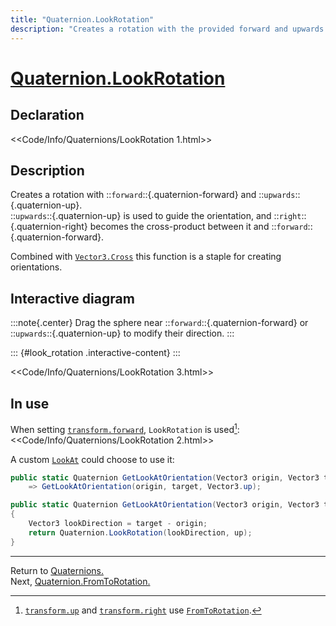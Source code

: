 ```yaml
---
title: "Quaternion.LookRotation"
description: "Creates a rotation with the provided forward and upwards directions."
---
```

# [Quaternion.LookRotation](https://docs.unity3d.com/ScriptReference/Quaternion.LookRotation.html)
## Declaration
<<Code/Info/Quaternions/LookRotation 1.html>>

## Description
Creates a rotation with ::`forward`::{.quaternion-forward} and ::`upwards`::{.quaternion-up}.  
::`upwards`::{.quaternion-up} is used to guide the orientation, and ::`right`::{.quaternion-right} becomes the cross-product between it and ::`forward`::{.quaternion-forward}.  

Combined with [`Vector3.Cross`](https://docs.unity3d.com/ScriptReference/Vector3.Cross.html) this function is a staple for creating orientations.

## Interactive diagram

:::note{.center}
Drag the sphere near ::`forward`::{.quaternion-forward} or ::`upwards`::{.quaternion-up} to modify their direction.
:::

::: {#look_rotation .interactive-content}
:::
<script type="module" src="/Scripts/Interactive/Quaternions/lookRotation.js?v=1.0.0"></script>  

<<Code/Info/Quaternions/LookRotation 3.html>>

## In use

When setting [`transform.forward`](https://docs.unity3d.com/ScriptReference/Transform-forward.html), `LookRotation` is used[^1]:  
<<Code/Info/Quaternions/LookRotation 2.html>>  

A custom [`LookAt`](https://docs.unity3d.com/ScriptReference/Transform.LookAt.html) could choose to use it:

```csharp
public static Quaternion GetLookAtOrientation(Vector3 origin, Vector3 target)
    => GetLookAtOrientation(origin, target, Vector3.up);

public static Quaternion GetLookAtOrientation(Vector3 origin, Vector3 target, Vector3 up)
{
    Vector3 lookDirection = target - origin;
    return Quaternion.LookRotation(lookDirection, up);
}
```

---
Return to [Quaternions.](../Quaternions.md)  
Next, [Quaternion.FromToRotation.](FromToRotation.md)  

[^1]: [`transform.up`](https://docs.unity3d.com/ScriptReference/Transform-up.html) and [`transform.right`](https://docs.unity3d.com/ScriptReference/Transform-right.html) use [`FromToRotation`](FromToRotation.md).

